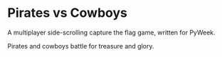 # Pirates vs Cowboys

A multiplayer side-scrolling capture the flag game, written for PyWeek.

Pirates and cowboys battle for treasure and glory.
